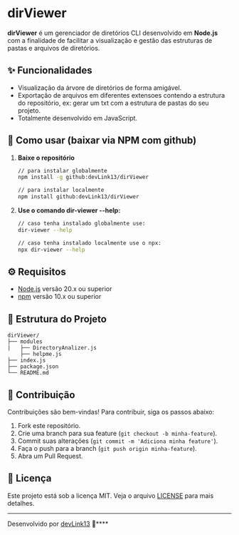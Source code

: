 # dirViewer

**dirViewer** é um gerenciador de diretórios CLI desenvolvido em **Node.js** com a finalidade de facilitar a visualização e gestão das estruturas de pastas e arquivos de diretórios.

## ✨ Funcionalidades

- Visualização da árvore de diretórios de forma amigável.
- Exportação de arquivos em diferentes extensoes contendo a estrutura do repositório, ex: gerar um txt com a estrutura de pastas do seu projeto.
- Totalmente desenvolvido em JavaScript.

## 🚀 Como usar (baixar via NPM com github)

1. **Baixe o repositório**
   ```bash
   // para instalar globalmente
   npm install -g github:devLink13/dirViewer
   ```
    ```bash
   // para instalar localmente
   npm install github:devLink13/dirViewer
   ```
3. **Use o comando dir-viewer --help:**
   ```bash
   // caso tenha instalado globalmente use:
   dir-viewer --help
   ```
   ```bash
   // caso tenha instalado localmente use o npx:
   npx dir-viewer --help
   ```

   

## ⚙️ Requisitos

- [Node.js](https://nodejs.org/) versão 20.x ou superior
- [npm](https://www.npmjs.com/) versão 10.x ou superior

## 📂 Estrutura do Projeto

```
dirViewer/
├── modules
|   ├── DirectoryAnalizer.js
    ├── helpme.js 
├── index.js
├── package.json
└── README.md
```

## 🤝 Contribuição

Contribuições são bem-vindas! Para contribuir, siga os passos abaixo:

1. Fork este repositório.
2. Crie uma branch para sua feature (`git checkout -b minha-feature`).
3. Commit suas alterações (`git commit -m 'Adiciona minha feature'`).
4. Faça o push para a branch (`git push origin minha-feature`).
5. Abra um Pull Request.

## 📄 Licença

Este projeto está sob a licença MIT. Veja o arquivo [LICENSE](LICENSE) para mais detalhes.

---

Desenvolvido por [devLink13](https://github.com/devLink13) 🚀****
